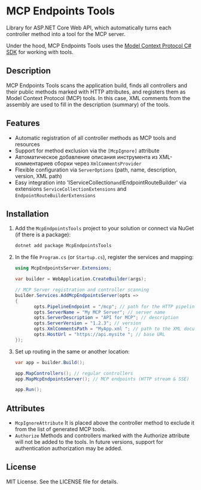 # MCP Endpoints Tools

Library for ASP.NET Core Web API, which automatically turns each controller method into a tool for the MCP
server.

Under the hood, MCP Endpoints Tools uses
the [Model Context Protocol C# SDK](https://github.com/modelcontextprotocol/csharp-sdk "Model Context Protocol C# SDK")
for working with tools.

## Description

MCP Endpoints Tools scans the application build, finds all controllers and their public methods marked with HTTP
attributes, and registers them as Model Context Protocol (MCP) tools. In this case, XML comments from the assembly are
used to fill in the description (summary) of the tools.

## Features

* Automatic registration of all controller methods as MCP tools and resources
* Support for method exclusion via the `[McpIgnore]` attribute
* Автоматическое добавление описания инструмента из XML-комментариев сборки через `XmlCommentsProvider`
* Flexible configuration via `ServerOptions` (path, name, description, version, XML path)
* Easy integration into 'IServiceCollection` and `IEndpointRouteBuilder' via extensions `ServiceCollectionExtensions`
  and `EndpointRouteBuilderExtensions`


## Installation

1. Add the `McpEndpointsTools` project to your solution or connect via NuGet (if there is a package):

   ```bash
   dotnet add package McpEndpointsTools
   ```

2. In the file `Program.cs` (or `Startup.cs`), register the services and mapping:

   ```csharp
   using McpEndpointsServer.Extensions;

   var builder = WebApplication.CreateBuilder(args);

   // MCP Server registration and controller scanning
   builder.Services.AddMcpEndpointsServer(opts =>
   {
          opts.PipelineEndpoint = "/mcp"; // path for the HTTP pipeline
          opts.ServerName = "My MCP Server"; // server name
          opts.ServerDescription = "API for MCP"; // description
          opts.ServerVersion = "1.2.3"; // version
          opts.XmlCommentsPath = "MyApp.xml "; // path to the XML documentation file
          opts.HostUrl = "https://api.mysite "; // base URL
   });
   ```

3. Set up routing in the same or another location:

   ```csharp
   var app = builder.Build();

   app.MapControllers(); // regular controllers
   app.MapMcpEndpointsServer(); // MCP endpoints (HTTP stream & SSE)

   app.Run();
   ```


## Attributes

* `McpIgnoreAttribute` It is placed above the controller method to exclude it from the list of generated MCP tools.
* `Authorize` Methods and controllers marked with the Authorize attribute will not be added to the tools. In future
  versions, support for authentication authorization may be added.


## License

MIT License. See the LICENSE file for details.
